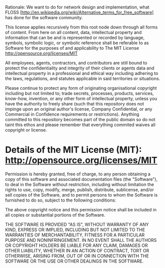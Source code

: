 Rationale: We want to do for network design and implementation, what FLOSS
[http://en.wikipedia.org/wiki/Alternative_terms_for_free_software] has done 
for the software community.

This license applies recursively from this root node down through all forms of 
content. From here on all content, data, intellectual property and information 
that can be and is represented or recorded by language, symbols, symbolic logic, 
or symbolic reference shall be referable to as Software for the purposes of and 
applicability to The MIT License http://opensource.org/licenses/MIT

All employees, agents, contractors, and contributors are still bound to protect 
the confidentiality and integrity of their clients or agents data and intellectual
property in a professional and ethical way including adhering to the laws,
regulations, and statutes applicable in said territories or situations.

Please continue to protect any form of originating organisational copyright 
including but not limited to; trade secrets, processes, products, services, 
know-how, invention, or any other form of intellectual property, unless you 
have the authority to freely share (such that this repository does not impinge
upon an original author's license, Company Confidential, or any Commercial in 
Confidence requirements or restrictions). Anything committed to this 
repository becomes part of the public domain so do not taint this ethos and 
please remember that everything commited waives all copyright or license.

Details of the MIT License (MIT): http://opensource.org/licenses/MIT
====================================================================

Permission is hereby granted, free of charge, to any person obtaining a copy
of this software and associated documentation files (the "Software"), to deal
in the Software without restriction, including without limitation the rights
to use, copy, modify, merge, publish, distribute, sublicense, and/or sell
copies of the Software, and to permit persons to whom the Software is
furnished to do so, subject to the following conditions:

The above copyright notice and this permission notice shall be included in
all copies or substantial portions of the Software.

THE SOFTWARE IS PROVIDED "AS IS", WITHOUT WARRANTY OF ANY KIND, EXPRESS OR
IMPLIED, INCLUDING BUT NOT LIMITED TO THE WARRANTIES OF MERCHANTABILITY,
FITNESS FOR A PARTICULAR PURPOSE AND NONINFRINGEMENT. IN NO EVENT SHALL THE
AUTHORS OR COPYRIGHT HOLDERS BE LIABLE FOR ANY CLAIM, DAMAGES OR OTHER
LIABILITY, WHETHER IN AN ACTION OF CONTRACT, TORT OR OTHERWISE, ARISING FROM,
OUT OF OR IN CONNECTION WITH THE SOFTWARE OR THE USE OR OTHER DEALINGS IN
THE SOFTWARE.
